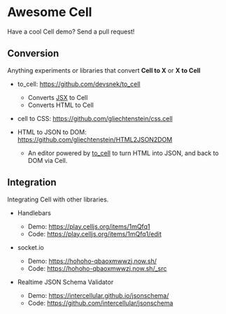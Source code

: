 # Awesome Cell

Have a cool Cell demo? Send a pull request! 

## Conversion

Anything experiments or libraries that convert **Cell to X** or **X to Cell**

- to_cell: https://github.com/devsnek/to_cell
  - Converts [JSX](https://facebook.github.io/react/docs/introducing-jsx.html) to Cell
  - Converts HTML to Cell

- cell to CSS: https://github.com/gliechtenstein/css.cell

- HTML to JSON to DOM: https://github.com/gliechtenstein/HTML2JSON2DOM
  - An editor powered by [to_cell](https://github.com/devsnek/to_cell) to turn HTML into JSON, and back to DOM via Cell.

## Integration

Integrating Cell with other libraries.

- Handlebars
  - Demo: https://play.celljs.org/items/1mQfq1
  - Code: https://play.celljs.org/items/1mQfq1/edit
  
- socket.io
  - Demo: https://hohoho-qbaoxmwwzj.now.sh/
  - Code: https://hohoho-qbaoxmwwzj.now.sh/_src

- Realtime JSON Schema Validator
  - Demo: https://intercellular.github.io/jsonschema/
  - Code: https://github.com/intercellular/jsonschema
